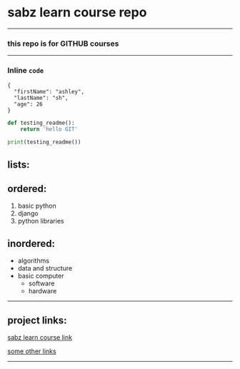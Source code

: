 # sabz learn course repo
---
### this repo is for GITHUB courses 
___
### Inline `code` 
```
{
  "firstName": "ashley",
  "lastName": "sh",
  "age": 26
}
```
```python
def testing_readme():
    return 'hello GIT'

print(testing_readme())
```
## lists:
ordered:
-
1. basic python
2. django
3. python libraries

inordered:
--  
* algorithms
* data and structure
* basic computer 
  * software
  * hardware

_____
## project links:
[sabz learn course link](https://sabzlearn.ir/lesson/43-25686/)

[some other links]()

_____

